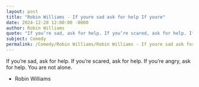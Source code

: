 ```yaml
---
layout: post
title: "Robin Williams - If youre sad ask for help If youre"
date: 2024-12-28 12:00:00 -0000
author: Robin Williams
quote: "If you’re sad, ask for help. If you’re scared, ask for help. If you’re angry, ask for help. You are not alone."
subject: Comedy
permalink: /Comedy/Robin Williams/Robin Williams - If youre sad ask for help If youre
---
```


If you’re sad, ask for help. If you’re scared, ask for help. If you’re angry, ask for help. You are not alone.

- Robin Williams
